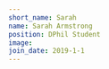 ```yaml
---
short_name: Sarah
name: Sarah Armstrong
position: DPhil Student
image: 
join_date: 2019-1-1
---
```

